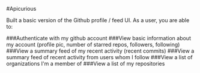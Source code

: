 #Apicurious

Built a basic version of the Github profile / feed UI. As a user, you are able to:

###Authenticate with my github account
###View basic information about my account (profile pic, number of starred repos, followers, following)
###View a summary feed of my recent activity (recent commits)
###View a summary feed of recent activity from users whom I follow
###View a list of organizations I'm a member of
###View a list of my repositories
